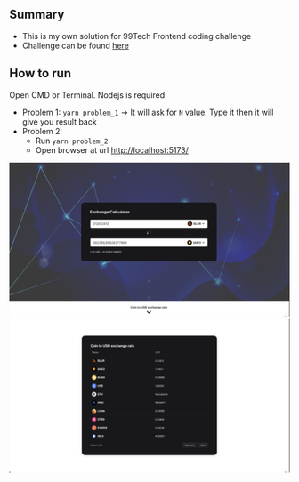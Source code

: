 ## Summary
- This is my own solution for 99Tech Frontend coding challenge
- Challenge can be found [here](https://s5tech.notion.site/Code-Challenge-05cdb9e0d1ce432a843f763b5d5f7497?p=6052097f0f144200bbea7c2fa75c0124&pm=s)

## How to run
Open CMD or Terminal. Nodejs is required
- Problem 1: `yarn problem_1` -> It will ask for `N` value. Type it then it will give you result back
- Problem 2: 
  - Run `yarn problem_2`
  - Open browser at url [http://localhost:5173/](http://localhost:5173/)

![preview_1](./media/preview1_problem2.png)
![preview_2](./media/preview2_problem2.png)